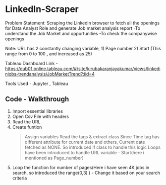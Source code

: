 # LinkedIn-Scraper

Problem Statement:
Scraping the Linkedin browser to fetch all the openings for Data Analyst Role and generate Job market analysis report
-To understand the Job Market and opportunities 
-To check the companywise openings

Note: URL has 2 constantly changing variable, 1) Page number  2) Start (This range from 0 to 100 , and increased as 25)

Tableau Dashboard Link - https://dub01.online.tableau.com/#/site/kirubakaranjayakumar/views/linkedinjobs-trendanalysis/JobMarketTrend?:iid=4

Tools Used - Jupyter , Tableau

Code - Walkthrough
----------------------
1) Import essential libraries
2) Open Csv File with headers
3) Read the URL
4) Create funtion 
    > Assign variables 
    > Read the tags & extract class
    > Since Time tag has different attribute for current date and others, Current date fetched as NONE. So introduced if class to handle this logic
    > Loops have been introduced to handle URL variable - Start(here i mentioned as Page_number)
 5) Loop the function for number of pages(Here i have seen 4K jobs in search, so introduced the range(0,3) ) - Change it based on your search criteria
